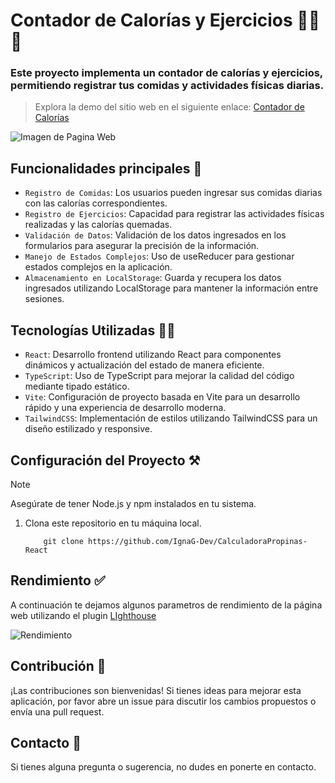 # Contador de Calorías y Ejercicios 🏋️‍♂️🍎
### Este proyecto implementa un contador de calorías y ejercicios, permitiendo registrar tus comidas y actividades físicas diarias.
> Explora la demo del sitio web en el siguiente enlace: [Contador de Calorías](https://calories-tracker-ignacio.netlify.app/)

![Imagen de Pagina Web](https://github.com/IgnaG-Dev/CalculadoraPropinas-React/assets/163780789/d1a44e3b-566f-4ef1-9c41-5ceb528ce697 "Pagina Web Contador de Calorías")

## Funcionalidades principales 🥇
- `Registro de Comidas`: Los usuarios pueden ingresar sus comidas diarias con las calorías correspondientes.
- `Registro de Ejercicios`: Capacidad para registrar las actividades físicas realizadas y las calorías quemadas.
- `Validación de Datos`: Validación de los datos ingresados en los formularios para asegurar la precisión de la información.
- `Manejo de Estados Complejos`: Uso de useReducer para gestionar estados complejos en la aplicación.
- `Almacenamiento en LocalStorage`: Guarda y recupera los datos ingresados utilizando LocalStorage para mantener la información entre sesiones.
## Tecnologías Utilizadas 🧑‍💻
- `React`:  Desarrollo frontend utilizando React para componentes dinámicos y actualización del estado de manera eficiente.
- `TypeScript`:  Uso de TypeScript para mejorar la calidad del código mediante tipado estático.
- `Vite`:  Configuración de proyecto basada en Vite para un desarrollo rápido y una experiencia de desarrollo moderna.
- `TailwindCSS`: Implementación de estilos utilizando TailwindCSS para un diseño estilizado y responsive.

## Configuración del Proyecto ⚒️
>[!NOTE]
>Asegúrate de tener Node.js y npm instalados en tu sistema.

1. Clona este repositorio en tu máquina local.
   
   ``` 
       git clone https://github.com/IgnaG-Dev/CalculadoraPropinas-React
   ```


## Rendimiento ✅
A continuación te dejamos algunos parametros de rendimiento de la página web utilizando el plugin [LIghthouse](https://chromewebstore.google.com/detail/lighthouse/blipmdconlkpinefehnmjammfjpmpbjk?pli=1)

![Rendimiento](https://github.com/IgnaG-Dev/CalculadoraPropinas-React/assets/163780789/eb4e0f4f-79f8-44ec-b20f-c43b6e11f9a8 "Rendimiento de Contador de Calorías")

## Contribución 📨
¡Las contribuciones son bienvenidas! Si tienes ideas para mejorar esta aplicación, por favor abre un issue para discutir los cambios propuestos o envía una pull request.

## Contacto 👤
Si tienes alguna pregunta o sugerencia, no dudes en ponerte en contacto.
